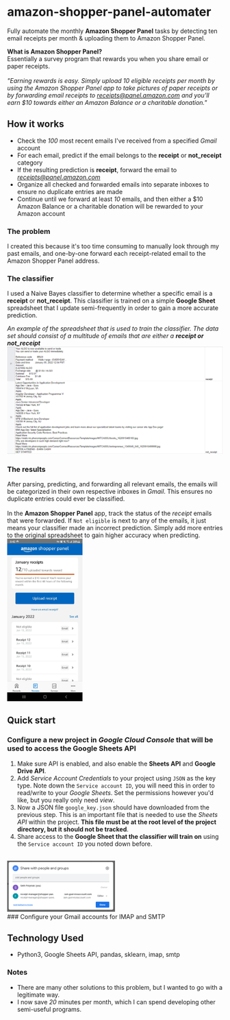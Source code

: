 # amazon-shopper-panel-automater
Fully automate the monthly **Amazon Shopper Panel** tasks by detecting ten email receipts per month &amp; uploading them to Amazon Shopper Panel.

**What is Amazon Shopper Panel?**<br>
Essentially a survey program that rewards you when you share email or paper receipts. 
<br>
<br>
*"Earning rewards is easy. Simply upload 10 eligible receipts per month by using the Amazon Shopper Panel app to take pictures of paper receipts or by forwarding email receipts to receipts@panel.amazon.com and you’ll earn $10 towards either an Amazon Balance or a charitable donation."*

## How it works
- Check the *100* most recent emails I've received from a specified *Gmail* account
- For each email, predict if the email belongs to the **receipt** or **not_receipt** category
- If the resulting prediction is **receipt**, forward the email to *receipts@panel.amazon.com*
- Organize all checked and forwarded emails into separate inboxes to ensure no duplicate entries are made
- Continue until we forward at least *10* emails, and then either a $10 Amazon Balance or a charitable donation will be rewarded to your Amazon account

### **The problem**
I created this because it's too time consuming to manually look through my past emails, and one-by-one forward each receipt-related email to the Amazon Shopper Panel address.
<br>

### **The classifier**
I used a Naive Bayes classifier to determine whether a specific email is a **receipt** or **not_receipt**. This classifier is trained on a simple **Google Sheet** spreadsheet that I update semi-frequently in order to gain a more accurate prediction.

*An example of the spreadsheet that is used to train the classifier. The data set should consist of a multitude of emails that are either a **receipt or not_receipt***
<br>
<img src="https://github.com/sethpoly/amazon-shopper-panel-automater/raw/main/demo/images/spreadsheet.png">
<br>

### **The results**
After parsing, predicting, and forwarding all relevant emails, the emails will be categorized in their own respective inboxes in *Gmail*. This ensures no duplicate entries could ever be classified.
<br>
<br>
In the **Amazon Shopper Panel** app, track the status of the *receipt* emails that were forwarded. If `Not eligible` is next to any of the emails, it just means your classifier made an incorrect prediction. Simply add more entries to the original spreadsheet to gain higher accuracy when predicting.
<br>
<img src="https://github.com/sethpoly/amazon-shopper-panel-automater/raw/main/demo/images/panel.jpg" width=35% height=35%>
<br>

## Quick start
### Configure a new project in *Google Cloud Console* that will be used to access the Google Sheets API
1. Make sure API is enabled, and also enable the **Sheets API** and **Google Drive API**.
2. Add *Service Account Credentials* to your project using `JSON` as the key type. Note down the `Service account ID`, you will need this in order to read/write to your *Google Sheets*. Set the permissions however you'd like, but you really only need *view*.
3. Now a JSON file `google_key.json` should have downloaded from the previous step. This is an important file that is needed to use the *Sheets API* within the project. **This file must be at the root level of the project directory, but it should not be tracked**.
4. Share access to the **Google Sheet that the classifier will train on** using the `Service account ID` you noted down before.
<br>
<img src="https://github.com/sethpoly/amazon-shopper-panel-automater/raw/main/demo/images/sheet_access.png" width=50% height=50%>
<br>
### Configure your Gmail accounts for IMAP and SMTP



## Technology Used
- Python3, Google Sheets API, pandas, sklearn, imap, smtp

### Notes
- There are many other solutions to this problem, but I wanted to go with a legitimate way.
- I now save *20* minutes per month, which I can spend developing other semi-useful programs.

